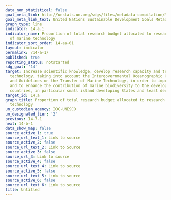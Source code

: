 ```yaml
---
data_non_statistical: false
goal_meta_link: http://unstats.un.org/sdgs/files/metadata-compilation/Metadata-Goal-14.pdf
goal_meta_link_text: United Nations Sustainable Development Goals Metadata (pdf 288kB)
graph_type: line
indicator: 14.a.1
indicator_name: Proportion of total research budget allocated to research in the field
  of marine technology
indicator_sort_order: 14-aa-01
layout: indicator
permalink: /14-a-1/
published: true
reporting_status: notstarted
sdg_goal: '14'
target: Increase scientific knowledge, develop research capacity and transfer marine
  technology, taking into account the Intergovernmental Oceanographic Commission Criteria
  and Guidelines on the Transfer of Marine Technology, in order to improve ocean health
  and to enhance the contribution of marine biodiversity to the development of developing
  countries, in particular small island developing States and least developed countries
target_id: 14.a
graph_title: Proportion of total research budget allocated to research in the field of marine
  technology
un_custodian_agency: IOC-UNESCO
un_designated_tier: '2'
previous: 14-7-1
next: 14-b-1
data_show_map: false
source_active_1: true
source_url_text_1: Link to source
source_active_2: false
source_url_text_2: Link to Source
source_active_3: false
source_url_3: Link to source
source_active_4: false
source_url_text_4: Link to source
source_active_5: false
source_url_text_5: Link to source
source_active_6: false
source_url_text_6: Link to source
title: Untitled
---
```

